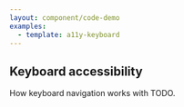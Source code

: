 ```yaml
---
layout: component/code-demo
examples: 
  - template: a11y-keyboard
---
```

## Keyboard accessibility

How keyboard navigation works with TODO.
